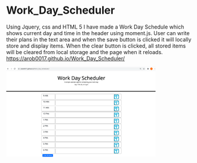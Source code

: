 # Work_Day_Scheduler

Using Jquery, css and HTML 5 I have made a Work Day Schedule which shows current day and time in the header using moment.js. User can write their plans in the text area and when the save button is clicked it will locally store and display items. When the clear button is clicked, all stored items will be cleared from local storage and the page when it reloads. <br>
https://arob0017.github.io/Work_Day_Scheduler/
<div align="centre">
    <img src="https://github.com/arob0017/Work_Day_Scheduler/blob/master/WorkDaySchedule.png" width="400px"</img> 
</div>
